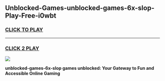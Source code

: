 
## Unblocked-Games-unblocked-games-6x-slop-Play-Free-i0wbt
<h3>
<a href="https://premium76.site?title=unblocked-games-6x-slop&ref=18A1">CLICK TO PLAY</a></h3>
<hr>

<h3>
<a href="https://premium76.site?title=unblocked-games-6x-slop&ref=18A1">CLICK 2 PLAY</a>
  
</h3>

<a href="https://premium76.site?title=unblocked-games-6x-slop&ref=18A1"><img src="https://clearcache.store/games.png"></a>


**unblocked-games-6x-slop games unblocked: Your Gateway to Fun and Accessible Online Gaming**
